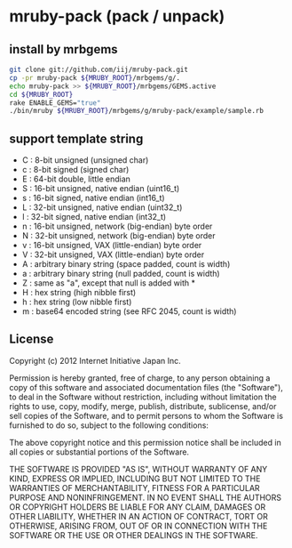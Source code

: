 mruby-pack (pack / unpack)
=========

## install by mrbgems
```bash
git clone git://github.com/iij/mruby-pack.git
cp -pr mruby-pack ${MRUBY_ROOT}/mrbgems/g/.
echo mruby-pack >> ${MRUBY_ROOT}/mrbgems/GEMS.active
cd ${MRUBY_ROOT}
rake ENABLE_GEMS="true"
./bin/mruby ${MRUBY_ROOT}/mrbgems/g/mruby-pack/example/sample.rb
```

## support template string
 - C : 8-bit unsigned (unsigned char)
 - c : 8-bit signed (signed char)
 - E : 64-bit double, little endian
 - S : 16-bit unsigned, native endian (uint16_t)
 - s : 16-bit signed, native endian (int16_t)
 - L : 32-bit unsigned, native endian (uint32_t)
 - l : 32-bit signed, native endian (int32_t)
 - n : 16-bit unsigned, network (big-endian) byte order
 - N : 32-bit unsigned, network (big-endian) byte order
 - v : 16-bit unsigned, VAX (little-endian) byte order
 - V : 32-bit unsigned, VAX (little-endian) byte order
 - A : arbitrary binary string (space padded, count is width)
 - a : arbitrary binary string (null padded, count is width)
 - Z : same as "a", except that null is added with *
 - H : hex string (high nibble first)
 - h : hex string (low nibble first)
 - m : base64 encoded string (see RFC 2045, count is width)


## License

Copyright (c) 2012 Internet Initiative Japan Inc.

Permission is hereby granted, free of charge, to any person obtaining a 
copy of this software and associated documentation files (the "Software"), 
to deal in the Software without restriction, including without limitation 
the rights to use, copy, modify, merge, publish, distribute, sublicense, 
and/or sell copies of the Software, and to permit persons to whom the 
Software is furnished to do so, subject to the following conditions:

The above copyright notice and this permission notice shall be included in 
all copies or substantial portions of the Software.

THE SOFTWARE IS PROVIDED "AS IS", WITHOUT WARRANTY OF ANY KIND, EXPRESS OR 
IMPLIED, INCLUDING BUT NOT LIMITED TO THE WARRANTIES OF MERCHANTABILITY, 
FITNESS FOR A PARTICULAR PURPOSE AND NONINFRINGEMENT. IN NO EVENT SHALL THE 
AUTHORS OR COPYRIGHT HOLDERS BE LIABLE FOR ANY CLAIM, DAMAGES OR OTHER 
LIABILITY, WHETHER IN AN ACTION OF CONTRACT, TORT OR OTHERWISE, ARISING 
FROM, OUT OF OR IN CONNECTION WITH THE SOFTWARE OR THE USE OR OTHER 
DEALINGS IN THE SOFTWARE.

